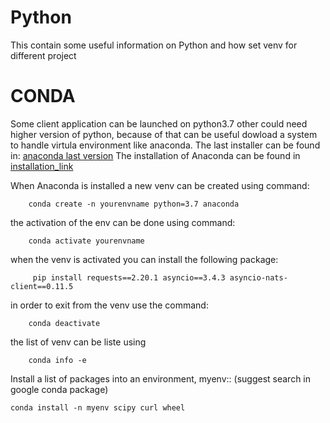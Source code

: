 # Python 
This contain some useful information on Python and how set venv for different project

# CONDA 

Some client application can be launched on python3.7 other could need higher version of python, because of that can be useful dowload a system to handle virtula environment like anaconda. The last installer can be found in: [anaconda last version](https://www.anaconda.com/products/distribution)
The installation of Anaconda can be found in [installation_link](https://docs.conda.io/projects/conda/en/stable/user-guide/install/linux.html#)

When Anaconda is installed a new venv can be created using command:

        conda create -n yourenvname python=3.7 anaconda

the activation of the env can be done  using command:

        conda activate yourenvname

when the venv is activated you can install the following package:

         pip install requests==2.20.1 asyncio==3.4.3 asyncio-nats-client==0.11.5

in order to exit from the venv use the command:

        conda deactivate

the list of venv can be liste using

        conda info -e

Install a list of packages into an environment, myenv:: (suggest search in google conda package)

    conda install -n myenv scipy curl wheel

